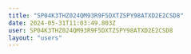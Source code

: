 ```yaml
---
title: "SP04K3THZ024QM93R9F5DXTZSPY98ATXD2E2CSD8"
date: 2024-05-31T11:03:49.803Z
user: SP04K3THZ024QM93R9F5DXTZSPY98ATXD2E2CSD8
layout: "users"
---
```

    